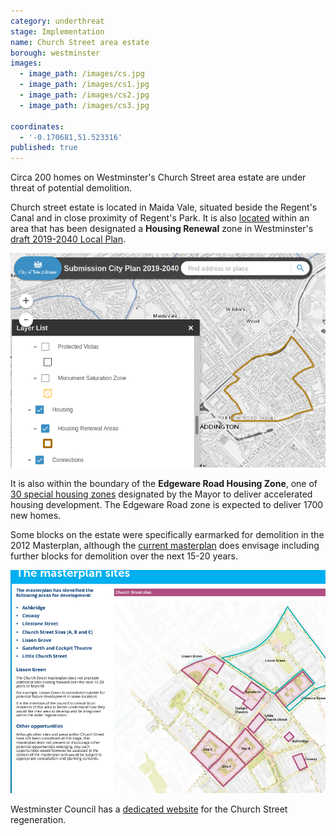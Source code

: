```yaml
---
category: underthreat
stage: Implementation
name: Church Street area estate 
borough: westminster
images:
  - image_path: /images/cs.jpg
  - image_path: /images/cs1.jpg
  - image_path: /images/cs2.jpg
  - image_path: /images/cs3.jpg

coordinates:
  - '-0.170681,51.523316'
published: true
---
```

Circa 200 homes on Westminster's Church Street area estate are under threat of potential demolition.

Church street estate is located in Maida Vale, situated beside the Regent's Canal and in close proximity of Regent's Park.
It is also [located](https://lbhf.maps.arcgis.com/apps/webappviewer/index.html?id=7cab3cdf6e344a0fb24df59ed6b9bdc5) within an area that has been designated a __Housing Renewal__ zone in Westminster's [draft 2019-2040 Local Plan](https://www.westminster.gov.uk/cityplan2040).

<img src="/images/renewalarea.png" class="img-fluid rounded img-thumbnail">

It is also within the boundary of the __Edgeware Road Housing Zone__, one of [30 special housing zones](https://www.london.gov.uk/what-we-do/housing-and-land/increasing-housing-supply/housing-zones#acc-i-42741) designated by the Mayor to deliver accelerated housing development. The Edgeware Road zone is expected to deliver 1700 new homes.

Some blocks on the estate were specifically earmarked for demolition in the 2012 Masterplan, although the [current masterplan](https://committees.westminster.gov.uk/documents/s24437/Church_Street_masterplan__boards.pdf) does envisage including further blocks for demolition over the next 15-20 years.

<img src="/images/masterplansites.png" class="img-fluid rounded img-thumbnail">

Westminster Council has a [dedicated website](https://churchstreet.org/) for the Church Street regeneration.
